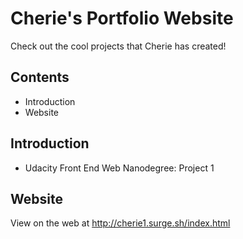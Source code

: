 # Cherie's Portfolio Website

Check out the cool projects that Cherie has created!

## Contents

- Introduction
- Website

## Introduction

- Udacity Front End Web Nanodegree: Project 1

## Website

View on the web at http://cherie1.surge.sh/index.html


